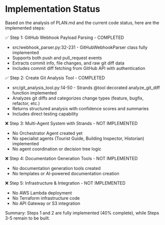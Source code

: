 # Implementation Status
Based on the analysis of PLAN.md and the current code status, here are the implemented steps:

✅ Step 1: GitHub Webhook Payload Parsing - COMPLETED

- src/webhook_parser.py:32-231 - GitHubWebhookParser class fully implemented
- Supports both push and pull_request events
- Extracts commit info, file changes, and raw git diff data
- Includes commit diff fetching from GitHub API with authentication

✅ Step 2: Create Git Analysis Tool - COMPLETED

- src/git_analysis_tool.py:14-50 - Strands @tool decorated analyze_git_diff function implemented
- Analyzes git diffs and categorizes change types (feature, bugfix, refactor, etc.)
- Returns structured analysis with confidence scores and summaries
- Includes direct testing capability

❌ Step 3: Multi-Agent System with Strands - NOT IMPLEMENTED

- No Orchestrator Agent created yet
- No specialist agents (Tourist Guide, Building Inspector, Historian) implemented
- No agent coordination or decision tree logic

❌ Step 4: Documentation Generation Tools - NOT IMPLEMENTED

- No documentation generation tools created
- No templates or AI-powered documentation creation

❌ Step 5: Infrastructure & Integration - NOT IMPLEMENTED

- No AWS Lambda deployment
- No Terraform infrastructure code
- No API Gateway or S3 integration

Summary: Steps 1 and 2 are fully implemented (40% complete), while Steps 3-5 remain to be built.
